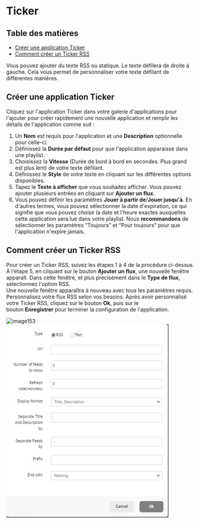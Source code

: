 # Ticker

## Table des matières
- [Créer une application Ticker](#créer-une-application-ticker)
- [Comment créer un Ticker RSS](#comment-créer-un-ticker-rss)

Vous pouvez ajouter du texte RSS ou statique. Le texte défilera de droite à gauche. Cela vous permet de personnaliser votre texte défilant de différentes manières.

## Créer une application Ticker
Cliquez sur l'application Ticker dans votre galerie d'applications pour l'ajouter [](https://app.yodeck.com/index.html#main/widget/new_widget/ticker)pour créer rapidement une nouvelle application et remplir les détails de l'application comme suit :
1.  Un **Nom** est requis pour l'application et une **Description** optionnelle pour celle-ci.
2.  Définissez la **Durée par défaut** pour que l'application apparaisse dans une playlist.
3.  Choisissez la **Vitesse** (Durée de bord à bord en secondes. Plus grand est plus lent) de votre texte défilant.
4.  Définissez le **Style** de votre texte en cliquant sur les différentes options disponibles.
5.  Tapez le **Texte à afficher** que vous souhaitez afficher. Vous pouvez ajouter plusieurs entrées en cliquant sur **Ajouter un flux**.
6.  Vous pouvez définir les paramètres **Jouer à partir de**/**Jouer jusqu'à**. En d'autres termes, vous pouvez sélectionner la date d'expiration, ce qui signifie que vous pouvez choisir la date et l'heure exactes auxquelles cette application sera lue dans votre playlist. Nous **recommandons** de sélectionner les paramètres “Toujours” et “Pour toujours” pour que l'application n'expire jamais.

## Comment créer un Ticker RSS
Pour créer un Ticker RSS, suivez les étapes 1 à 4 de la procédure ci-dessus.  
À l'étape 5, en cliquant sur le bouton **Ajouter un flux**, une nouvelle fenêtre apparaît. Dans cette fenêtre, et plus précisément dans le **Type de flux**, sélectionnez l'option RSS.  
Une nouvelle fenêtre apparaîtra à nouveau avec tous les paramètres requis. Personnalisez votre flux RSS selon vos besoins.
Après avoir personnalisé votre Ticker RSS, cliquez sur le bouton **Ok**, puis sur le bouton **Enregistrer** pour terminer la configuration de l'application.

![image153](./images/image153.jpg)
![output-onlinejpgtools-12](./images/output-onlinejpgtools-12.jpg)